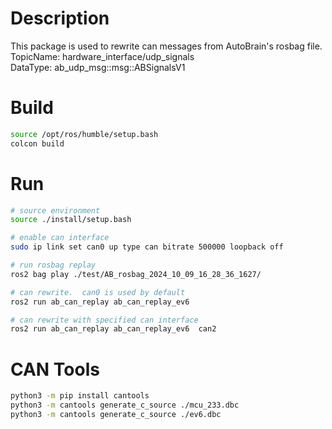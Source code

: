 # Description
This package is used to rewrite can messages from AutoBrain's rosbag file.  
TopicName:  hardware_interface/udp_signals     
DataType: ab_udp_msg::msg::ABSignalsV1

# Build
```bash
source /opt/ros/humble/setup.bash
colcon build
```


# Run
```bash
# source environment
source ./install/setup.bash

# enable can interface
sudo ip link set can0 up type can bitrate 500000 loopback off

# run rosbag replay
ros2 bag play ./test/AB_rosbag_2024_10_09_16_28_36_1627/

# can rewrite.  can0 is used by default
ros2 run ab_can_replay ab_can_replay_ev6

# can rewrite with specified can interface
ros2 run ab_can_replay ab_can_replay_ev6  can2
```



# CAN Tools
```bash
python3 -m pip install cantools
python3 -m cantools generate_c_source ./mcu_233.dbc
python3 -m cantools generate_c_source ./ev6.dbc
```